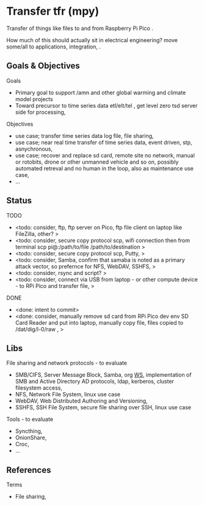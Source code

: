 # Transfer tfr (mpy)

Transfer of things like files to and from Raspberry Pi Pico .

How much of this should actually sit in electrical engineering? move some/all to applications, integration, .

## Goals & Objectives

Goals
* Primary goal to support /amn and other global warming and climate model projects
* Toward precursor to time series data etl/elt/tel , get level zero tsd server side for processing, 

Objectives
* use case; transfer time series data log file, file sharing, 
* use case; near real time transfer of time series data, event driven, stp, asnychronous, 
* use case; recover and replace sd card, remote site no network, manual or rotobits, drone or other unmanned vehicle and so on, possibly automated retreval and no human in the loop, also as maintenance use case, 
* ...

## Status

TODO
* <todo: consider, ftp, ftp server on Pico, ftp file client on laptop like FileZilla, other? >
* <todo: consider, secure copy protocol scp, wifi connection then from terminal scp pi@:/path/to/file /path/to/destination >
* <todo: consider, secure copy protocol scp, Putty, >
* <todo: consider, Samba, confirm that samaba is noted as a primary attack vector, so prefernce for NFS, WebDAV, SSHFS, >
* <todo: consider, rsync and script? >
* <todo: consider, connect via USB from laptop - or other compute device - to RPi Pico and transfer file, >

DONE
* <done: intent to commit>
* <done: consider, manually remove sd card from RPi Pico dev env SD Card Reader and put into laptop, manually copy file, files copied to /dat/dig/l-0/raw , >

## Libs

File sharing and network protocols - to evaluate
* SMB/CIFS, Server Message Block, Samba, org [WS](https://www.samba.org/), implementation of SMB and Active Directory AD protocols, ldap, kerberos, cluster filesystem access,  
* NFS, Network File System, linux use case
* WebDAV, Web Distributed Authoring and Versioning, 
* SSHFS, SSH File System, secure file sharing over SSH, linux use case

Tools - to evaluate
* Syncthing,
* OnionShare,
* Croc, 
* ...

## References

Terms
* File sharing, 